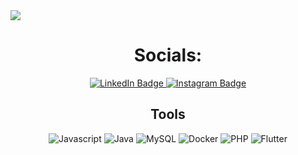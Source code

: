<img src="https://user-images.githubusercontent.com/94329210/206425790-180c9f25-13e5-421b-90d2-bb22d29e1a94.png" />
<h1 align="center" style="bold"> Socials: </h1>

<div id="badges" align="center">
  <a href="https://www.linkedin.com/in/evangelos-nikoloas-empochontsif-184a52202/">
    <img src="https://img.shields.io/badge/LinkedIn-blue?style=for-the-badge&logo=linkedin&logoColor=white" alt="LinkedIn Badge"/>
  </a>
  <a href="https://www.instagram.com/ev.codes/?next=%2F">
    <img src="https://img.shields.io/badge/Instagram-gray?style=for-the-badge&logo=instagram&logoColor=white" alt="Instagram Badge"/>
  </a>
</div>

<div id="languages" align="center">
  <h2 align="center" style="bold"> Tools </h2>
    <img src="https://img.shields.io/badge/Javascript-yellow?style=for-the-badge&logo=Javascript&logoColor=white" alt="Javascript"/>
   <img src="https://img.shields.io/badge/Java-orange?style=for-the-badge&logo=Javas&logoColor=white" alt="Java"/>
   <img src="https://img.shields.io/badge/mysql-blue?style=for-the-badge&logo=mysql&logoColor=white" alt="MySQL"/>
   <img src="https://img.shields.io/badge/Docker-lightblue?style=for-the-badge&logo=docker&logoColor=white" alt="Docker"/>
   <img src="https://img.shields.io/badge/php-purple?style=for-the-badge&logo=php&logoColor=white" alt="PHP"/>
   <img src="https://img.shields.io/badge/flutter-blue?style=for-the-badge&logo=flutter&logoColor=white" alt="Flutter"/>

  
  </a>

